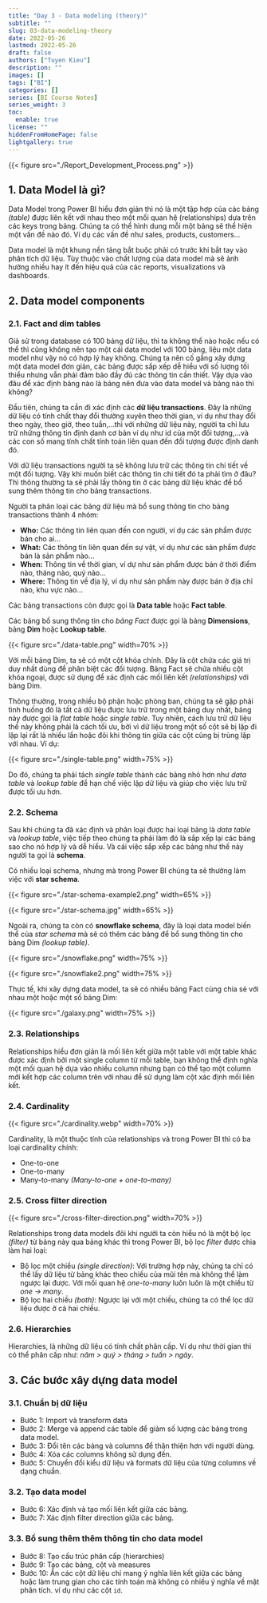 ```yaml
---
title: "Day 3 - Data modeling (theory)"
subtitle: ""
slug: 03-data-modeling-theory
date: 2022-05-26
lastmod: 2022-05-26
draft: false
authors: ["Tuyen Kieu"]
description: ""
images: []
tags: ["BI"]
categories: []
series: [BI Course Notes]
series_weight: 3
toc:
  enable: true
license: ""
hiddenFromHomePage: false
lightgallery: true
---
```


<!--more-->

{{< figure src="./Report_Development_Process.png" >}}

## 1. Data Model là gì?

Data Model trong Power BI hiểu đơn giản thì nó là một tập hợp của các bảng _(table)_ được liên kết với nhau theo một mối quan hệ (relationships) dựa trên các keys trong bảng. Chúng ta có thể hình dung mỗi một bảng sẽ thể hiện một vấn đề nào đó. Ví dụ các vấn đề như sales, products, customers...

Data model là một khung nền tảng bắt buộc phải có trước khi bắt tay vào phân tích dữ liệu. Tùy thuộc vào chất lượng của data model mà sẽ ảnh hưởng nhiều hay ít đến hiệu quả của các reports, visualizations và dashboards.

## 2. Data model components

### 2.1. Fact and dim tables

Giả sử trong database có 100 bảng dữ liệu, thì ta không thể nào hoặc nếu có thể thì cũng không nên tạo một cái data model với 100 bảng, liệu một data model như vậy nó có hợp lý hay không. Chúng ta nên cố gắng xây dựng một data model đơn giản, các bảng được sắp xếp dễ hiểu với số lượng tối thiểu nhưng vẫn phải đảm bảo đầy đủ các thông tin cần thiết. Vậy dựa vào đâu để xác định bảng nào là bảng nên đưa vào data model và bảng nào thì không?

Đầu tiên, chúng ta cần đi xác định các **dữ liệu transactions**. Đây là những dữ liệu có tính chất thay đổi thường xuyên theo thời gian, ví dụ như thay đổi theo ngày, theo giờ, theo tuần,...thì với những dữ liệu này, người ta chỉ lưu trữ những thông tin định danh cơ bản ví dụ như id của một đối tượng,...và các con số mang tính chất tính toán liên quan đến đối tượng được định danh đó.

Với dữ liệu transactions người ta sẽ không lưu trữ các thông tin chi tiết về một đối tượng. Vậy khi muốn biết các thông tin chi tiết đó ta phải tìm ở đâu? Thì thông thường ta sẽ phải lấy thông tin ở các bảng dữ liệu khác để bổ sung thêm thông tin cho bảng transactions.

Người ta phân loại các bảng dữ liệu mà bổ sung thông tin cho bảng transactions thành 4 nhóm:

- **Who:** Các thông tin liên quan đến con người, ví dụ các sản phẩm được bán cho ai...
- **What:** Các thông tin liên quan đến sự vật, ví dụ như các sản phẩm được bán là sản phẩm nào...
- **When:** Thông tin về thời gian, ví dự như sản phẩm được bán ở thời điểm nào, tháng nào, quý nào...
- **Where:** Thông tin về địa lý, ví dụ như sản phẩm này được bán ở địa chỉ nào, khu vực nào...

Các bảng transactions còn được gọi là **Data table** hoặc **Fact table**.

Các bảng bổ sung thông tin cho _bảng Fact_ được gọi là bảng **Dimensions**, bảng **Dim** hoặc **Lookup table**.

{{< figure src="./data-table.png" width=70% >}}

Với mỗi bảng Dim, ta sẽ có một cột khóa chính. Đây là cột chứa các giá trị duy nhất dùng để phân biệt các đối tượng. Bảng Fact sẽ chứa nhiều cột khóa ngoại, được sử dụng để xác định các mối liên kết _(relationships)_ với bảng Dim.

Thông thường, trong nhiều bộ phận hoặc phòng ban, chúng ta sẽ gặp phải tình huống đó là tất cả dữ liệu được lưu trữ trong một bảng duy nhất, bảng này được gọi là _flat table_ hoặc _single table_. Tuy nhiên, cách lưu trữ dữ liệu thế này không phải là cách tối ưu, bởi vì dữ liệu trong một số cột sẽ bị lặp đi lặp lại rất là nhiều lần hoặc đôi khi thông tin giữa các cột cũng bị trùng lặp với nhau. Ví dụ:

{{< figure src="./single-table.png" width=75% >}}

Do đó, chúng ta phải tách _single table_ thành các bảng nhỏ hơn như _data table_ và _lookup table_ để hạn chế việc lặp dữ liệu và giúp cho việc lưu trữ được tối ưu hơn.

### 2.2. Schema

Sau khi chúng ta đã xác định và phân loại được hai loại bảng là _data table_ và _lookup table_, việc tiếp theo chúng ta phải làm đó là sắp xếp lại các bảng sao cho nó hợp lý và dễ hiểu. Và cái việc sắp xếp các bảng như thế này người ta gọi là **schema**.

Có nhiều loại schema, nhưng mà trong Power BI chúng ta sẽ thường làm việc với **star schema**.

{{< figure src="./star-schema-example2.png" width=65% >}}

{{< figure src="./star-schema.jpg" width=65% >}}

Ngoài ra, chúng ta còn có **snowflake schema**, đây là loại data model biến thể của _star schema_ mà sẽ có thêm các bảng để bổ sung thông tin cho bảng Dim _(lookup table)_.

{{< figure src="./snowflake.png" width=75% >}}

{{< figure src="./snowflake2.png" width=75% >}}

Thực tế, khi xây dựng data model, ta sẽ có nhiều bảng Fact cùng chia sẻ với nhau một hoặc một số bảng Dim:

{{< figure src="./galaxy.png" width=75% >}}

### 2.3. Relationships

Relationships hiểu đơn giản là mối liên kết giữa một table với một table khác được xác định bởi một single column từ mỗi table, bạn không thể định nghĩa một mối quan hệ dựa vào nhiều column nhưng bạn có thể tạo một column mới kết hợp các column trên với nhau để sử dụng làm cột xác định mối liên kết.

### 2.4. Cardinality

{{< figure src="./cardinality.webp" width=70% >}}

Cardinality, là một thuộc tính của relationships và trong Power BI thì có ba loại cardinality chính:

- One-to-one
- One-to-many
- Many-to-many _(Many-to-one + one-to-many)_

### 2.5. Cross filter direction

{{< figure src="./cross-filter-direction.png" width=70% >}}

Relationships trong data models đôi khi người ta còn hiểu nó là một bộ lọc _(filter)_ từ bảng này qua bảng khác thì trong Power BI, bộ lọc _filter_ được chia làm hai loại:

- Bộ lọc một chiều _(single direction)_: Với trường hợp này, chúng ta chỉ có thể lấy dữ liệu từ bảng khác theo chiều của mũi tên mà không thể làm ngược lại được. Với mối quan hệ _one-to-many_ luôn luôn là một chiều từ _one -> many_.
- Bộ lọc hai chiều _(both)_: Ngược lại với một chiều, chúng ta có thể lọc dữ liệu được ở cả hai chiều.

### 2.6. Hierarchies

Hierarchies, là những dữ liệu có tính chất phân cấp. Ví dụ như thời gian thì có thể phân cấp như: _năm > quý > tháng > tuần > ngày_.

## 3. Các bước xây dựng data model

### 3.1. Chuẩn bị dữ liệu

- Bước 1: Import và transform data
- Bước 2: Merge và append các table để giảm số lượng các bảng trong data model.
- Bước 3: Đổi tên các bảng và columns để thân thiện hơn với người dùng.
- Bước 4: Xóa các columns không sử dụng đến.
- Bước 5: Chuyển đổi kiểu dữ liệu và formats dữ liệu của từng columns về dạng chuẩn.

### 3.2. Tạo data model

- Bước 6: Xác định và tạo mối liên kết giữa các bảng.
- Bước 7: Xác định filter direction giữa các bảng.

### 3.3. Bổ sung thêm thêm thông tin cho data model

- Bước 8: Tạo cấu trúc phân cấp (hierarchies)
- Bước 9: Tạo các bảng, cột và measures
- Bước 10: Ẩn các cột dữ liệu chỉ mang ý nghĩa liên kết giữa các bảng hoặc làm trung gian cho các tính toán mà không có nhiều ý nghĩa về mặt phân tích. ví dụ như các cột `id`.

